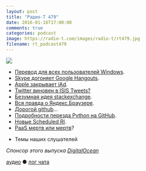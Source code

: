```yaml
---
layout: post
title: "Радио-Т 479"
date: 2016-01-16T17:00:00
comments: true
categories: podcast
image: https://radio-t.com/images/radio-t/rt479.jpg
filename: rt_podcast479
---
```

![](https://radio-t.com/images/radio-t/rt479.jpg)

- [Перевод для всех пользователей Windows](http://time.com/4180457/skype-real-time-translator-windows/).
- [Skype догоняет Google Hangouts](http://www.businessinsider.com/microsoft-just-gave-skype-group-video-calls-2016-1).
- [Apple закрывает iAd](http://venturebeat.com/2016/01/15/apple-is-shutting-down-its-iad-app-network-on-june-30/).
- [Twitter виновен в ISIS Tweets?](http://blogs.wsj.com/law/2016/01/15/can-twitter-be-liable-for-isis-tweets/)
- [Безумная идея stackexchange](http://meta.stackexchange.com/questions/272956/a-new-code-license-the-mit-this-time-with-attribution-required?cb=1).
- [Вся правда о Яндекс.Браузере](http://gaskarov.com/yabrowser/).
- [Дорогой github](https://github.com/dear-github/dear-github)...
- [Подробности перезда Python на GitHub](http://www.snarky.ca/the-history-behind-the-decision-to-move-python-to-github).
- [Новые Scheduled RI](https://aws.amazon.com/blogs/aws/new-scheduled-reserved-instances/?sc_channel=em).
- [PaaS мертв или мертв](http://blog.fortrabbit.com/cloudscapes-rerevisited)?
* Темы наших слушателей

_Спонсор этого выпуска [DigitalOcean](https://www.digitalocean.com)_

[аудио](http://cdn.radio-t.com/rt_podcast479.mp3) ● [лог чата](http://chat.radio-t.com/logs/radio-t-479.html)
<audio src="http://cdn.radio-t.com/rt_podcast479.mp3" preload="none"></audio>
